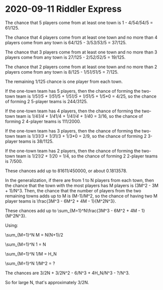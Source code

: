 2020-09-11 Riddler Express
==========================
The chance that 5 players come from at least one town is 1 - 4/5*4/5*4/5 = 61/125.

The chance that 4 players come from at least one town and no more than 4 players come from any town is 64/125 - 3/5*3/5*3/5 = 37/125.

The chance that 3 players come from at least one town and no more than 3 players come from any town is 27/125 - 2/5*2/5*2/5 = 19/125.

The chance that 2 players come from at least one town and no more than 2 players come from any town is 8/125 - 1/5*1/5*1/5 = 7/125.

The remaining 1/125 chance is one player from each town.

If the one-town team has 5 players, then the chance of forming the two-town team is 1/5*1/5 + 1/5*1/5 + 1/5*1/5 + 1/5*1/5 + 1/5*0 = 4/25, so the chance of forming 2 5-player teams is 244/3125.

If the one-town team has 4 players, then the chance of forming the two-town team is 1/4*1/4 + 1/4*1/4 + 1/4*1/4 + 1/4*0 = 3/16, so the chance of forming 2 4-player teams is 111/2000.

If the one-town team has 3 players, then the chance of forming the two-town team is 1/3*1/3 + 1/3*1/3 + 1/3*0 = 2/9, so the chance of forming 2 3-player teams is 38/1125.

If the one-town team has 2 players, then the chance of forming the two-town team is 1/2*1/2 + 1/2*0 = 1/4, so the chance of forming 2 2-player teams is 7/500.

These chances add up to 81611/450000, or about 0.1813578.

In the generalization, if there are from 1 to N players from each town, then the chance that the town with the most players has M players is (3M^2 - 3M + 1)/N^3.  Then, the chance that the number of players from the two remaining towns adds up to M is (M-1)/M^2, so the chance of having two M player teams is \frac{3M^3 - 6M^2 + 4M - 1}{M^2N^3}.

These chances add up to \sum_{M=1}^N\frac{3M^3 - 6M^2 + 4M - 1}{M^2N^3}.

Using:

\sum_{M=1}^N M = N(N+1)/2

\sum_{M=1}^N 1 = N

\sum_{M=1}^N 1/M = H_N

\sum_{M=1}^N 1/M^2 = ?

The chances are 3/2N + 3/2N^2 - 6/N^3 + 4H_N/N^3 - ?/N^3.

So for large N, that's approximately 3/2N.
